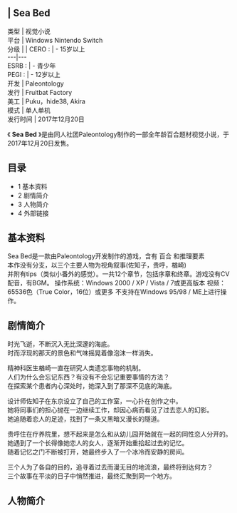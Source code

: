 |  Sea Bed  
---  
类型  |  视觉小说   
平台  |  Windows  Nintendo Switch   
分级  |  |  CERO  :  |  \- 15岁以上   
---|---  
ESRB  :  |  \- 青少年   
PEGI  :  |  \- 12岁以上   
开发  |  Paleontology   
发行  |  Fruitbat Factory   
美工  |  Puku，hide38, Akira   
模式  |  单人单机   
发行时间  |  2017年12月20日   
  
《 **Sea Bed** 》是由同人社团Paleontology制作的一部全年龄百合题材视觉小说，于2017年12月20日发售。

##  目录

  * 1  基本资料 
  * 2  剧情简介 
  * 3  人物简介 
  * 4  外部链接 

##  基本资料

Sea Bed是一款由Paleontology开发制作的游戏，含有  百合  和推理要素  
本作没有分支，以三个主要人物为视角叙事(佐知子，贵呼，楢崎)  
并附有tips（类似小番外的感觉）。一共12个章节，包括序章和终章。游戏没有CV配音，有BGM。 操作系统：Windows 2000 / XP /
Vista / 7或更高版本 视频：65536色（True Color，16位）或更多 不支持在Windows 95/98 / ME上进行操作。

##  剧情简介

时光飞逝，不断沉入无比深邃的海底。  
时而浮现的那天的景色和气味摇晃着像泡沫一样消失。  
  
精神科医生楢崎一直在研究人类遗忘事物的机制。  
人们为什么会忘记东西？有没有不会忘记重要事情的方法？  
在探索某个患者内心深处时，她深入到了那深不见底的海底。  
  
设计师佐知子在东京设立了自己的工作室，一心扑在创作之中。  
她将同事们的担心抛在一边继续工作，却因心病而看见了过去恋人的幻影。  
她追随着恋人的足迹，找到了一条又黑暗又漫长的隧道。  
  
贵呼住在疗养院里，想不起来是怎么和从幼儿园开始就在一起的同性恋人分开的。  
她遇到了一个长得像她恋人的女人，逐渐开始重拾起过去的记忆。  
随着记忆之门不断被打开，她最终步入了一个冰冷而安静的房间。  
  
三个人为了各自的目的，追寻着过去而漫无目的地流浪，最终将到达何方？  
三个故事在平淡的日子中悄然推进，最终汇聚到同一个地方。

##  人物简介